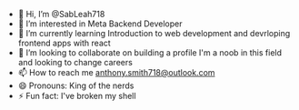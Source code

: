 - 👋 Hi, I’m @SabLeah718
- 👀 I’m interested in Meta Backend Developer
- 🌱 I’m currently learning Introduction to web development and devrloping frontend apps with react
- 🔗 I’m looking to collaborate on building a profile I'm a noob in this field and looking to change careers
- 📫 How to reach me anthony.smith718@outlook.com 
- 😄 Pronouns: King of the nerds
- ⚡ Fun fact: I've broken my shell

<!---
SabLeah718/SabLeah718 is a ✨ special ✨ repository because its `README.md` (this file) appears on your GitHub profile.
You can click the Preview link to take a look at your changes.
--->
